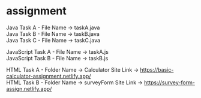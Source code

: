 # assignment

Java Task A - File Name -> taskA.java <br>
Java Task B - File Name -> taskB.java <br>
Java Task C - File Name -> taskC.java <br>

JavaScript Task A - File Name ->  taskA.js <br>
JavaScript Task B - File Name ->  taskB.js <br>

HTML Task A - Folder Name -> Calculator Site Link -> https://basic-calculator-assignment.netlify.app/ <br>
HTML Task B - Folder Name -> surveyForm Site Link -> https://survey-form-assign.netlify.app/



